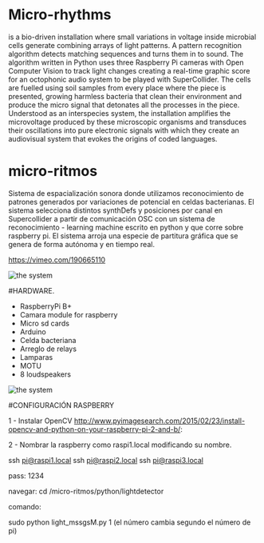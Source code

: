 
# Micro-rhythms 
is a bio-driven installation where small variations in voltage inside microbial cells generate combining arrays of light patterns. A pattern recognition algorithm detects matching sequences and turns them in to sound. The algorithm written in Python uses three Raspberry Pi cameras with Open Computer Vision to track light changes creating a real-time graphic score for an octophonic audio system to be played with SuperCollider. The cells are fuelled using soil samples from every place where the piece is presented, growing harmless bacteria that clean their environment and produce the micro signal that detonates all the processes in the piece. Understood as an interspecies system, the installation amplifies the microvoltage produced by these microscopic organisms and transduces their oscillations into pure electronic signals with which they create an audiovisual system that evokes the origins of coded languages.

# micro-ritmos
Sistema de espacialización sonora donde utilizamos reconocimiento de patrones generados por variaciones de potencial en celdas bacterianas. El sistema selecciona distintos synthDefs y posiciones por canal en Supercollider a partir de comunicación OSC con un sistema de reconocimiento - learning machine escrito en python y que corre sobre raspberry pi. El sistema arroja una especie de partitura gráfica que se genera de forma autónoma y en tiempo real. 

https://vimeo.com/190665110

![the system](https://github.com/interspecifics/micro-ritmos/blob/master/img/28092016-IMG_4917.jpg?raw=true)

#HARDWARE.
- RaspberryPi B+
- Camara module for raspberry 
- Micro sd cards  
- Arduino
- Celda bacteriana
- Arreglo de relays
- Lamparas
- MOTU
- 8 loudspeakers


![the system](https://github.com/interspecifics/micro-ritmos/blob/master/img/micro_ritmos_1.jpg?raw=true)



#CONFIGURACIÓN RASPBERRY

1 - Instalar OpenCV http://www.pyimagesearch.com/2015/02/23/install-opencv-and-python-on-your-raspberry-pi-2-and-b/:

2 - Nombrar la raspberry como raspi1.local modificando su nombre.

ssh pi@raspi1.local
ssh pi@raspi2.local
ssh pi@raspi3.local

pass: 1234


navegar:
cd /micro-ritmos/python/lightdetector

comando:

sudo python light_mssgsM.py 1 (el número cambia segundo el número de pi)
